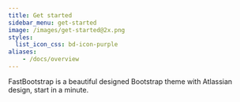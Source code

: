 ```yaml
---
title: Get started
sidebar_menu: get-started
image: /images/get-started@2x.png
styles:
  list_icon_css: bd-icon-purple
aliases:
    - /docs/overview
---
```


FastBootstrap is a beautiful designed Bootstrap theme with Atlassian design, start in a minute.